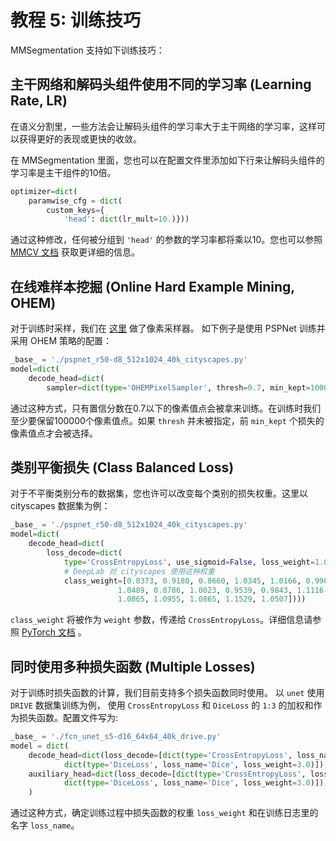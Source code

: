 # 教程 5: 训练技巧

MMSegmentation 支持如下训练技巧：

## 主干网络和解码头组件使用不同的学习率 (Learning Rate, LR)

在语义分割里，一些方法会让解码头组件的学习率大于主干网络的学习率，这样可以获得更好的表现或更快的收敛。

在 MMSegmentation 里面，您也可以在配置文件里添加如下行来让解码头组件的学习率是主干组件的10倍。

```python
optimizer=dict(
    paramwise_cfg = dict(
        custom_keys={
            'head': dict(lr_mult=10.)}))
```

通过这种修改，任何被分组到 `'head'` 的参数的学习率都将乘以10。您也可以参照 [MMCV 文档](https://mmcv.readthedocs.io/en/latest/api.html#mmcv.runner.DefaultOptimizerConstructor)  获取更详细的信息。

## 在线难样本挖掘 (Online Hard Example Mining, OHEM)

对于训练时采样，我们在 [这里](https://github.com/open-mmlab/mmsegmentation/tree/master/mmseg/core/seg/sampler) 做了像素采样器。
如下例子是使用 PSPNet 训练并采用 OHEM 策略的配置：

```python
_base_ = './pspnet_r50-d8_512x1024_40k_cityscapes.py'
model=dict(
    decode_head=dict(
        sampler=dict(type='OHEMPixelSampler', thresh=0.7, min_kept=100000)) )
```

通过这种方式，只有置信分数在0.7以下的像素值点会被拿来训练。在训练时我们至少要保留100000个像素值点。如果 `thresh` 并未被指定，前 ``min_kept``
个损失的像素值点才会被选择。

## 类别平衡损失 (Class Balanced Loss)

对于不平衡类别分布的数据集，您也许可以改变每个类别的损失权重。这里以 cityscapes 数据集为例：

```python
_base_ = './pspnet_r50-d8_512x1024_40k_cityscapes.py'
model=dict(
    decode_head=dict(
        loss_decode=dict(
            type='CrossEntropyLoss', use_sigmoid=False, loss_weight=1.0,
            # DeepLab 对 cityscapes 使用这种权重
            class_weight=[0.8373, 0.9180, 0.8660, 1.0345, 1.0166, 0.9969, 0.9754,
                        1.0489, 0.8786, 1.0023, 0.9539, 0.9843, 1.1116, 0.9037,
                        1.0865, 1.0955, 1.0865, 1.1529, 1.0507])))
```

`class_weight` 将被作为 `weight` 参数，传递给 `CrossEntropyLoss`。详细信息请参照 [PyTorch 文档](https://pytorch.org/docs/stable/nn.html?highlight=crossentropy#torch.nn.CrossEntropyLoss) 。

## 同时使用多种损失函数 (Multiple Losses)

对于训练时损失函数的计算，我们目前支持多个损失函数同时使用。 以 `unet` 使用 `DRIVE` 数据集训练为例，
使用 `CrossEntropyLoss` 和 `DiceLoss` 的 `1:3` 的加权和作为损失函数。配置文件写为:

```python
_base_ = './fcn_unet_s5-d16_64x64_40k_drive.py'
model = dict(
    decode_head=dict(loss_decode=[dict(type='CrossEntropyLoss', loss_name='CE', loss_weight=1.0),
            dict(type='DiceLoss', loss_name='Dice', loss_weight=3.0)]),
    auxiliary_head=dict(loss_decode=[dict(type='CrossEntropyLoss', loss_name='CE',loss_weight=1.0),
            dict(type='DiceLoss', loss_name='Dice', loss_weight=3.0)]),
    )
```

通过这种方式，确定训练过程中损失函数的权重 `loss_weight` 和在训练日志里的名字 `loss_name`。
